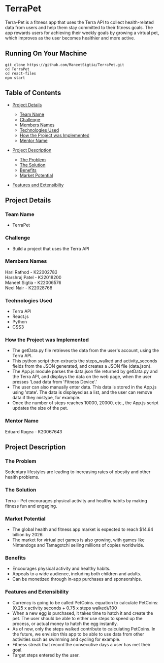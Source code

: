 # TerraPet
Terra-Pet is a fitness app that uses the Terra API to collect health-related data from users and help them stay committed to their fitness goals. The app rewards users for achieving their weekly goals by growing a virtual pet, which improves as the user becomes healthier and more active.

## Running On Your Machine
```
git clone https://github.com/ManeetSigtia/TerraPet.git
cd TerraPet
cd react-files
npm start
```

## Table of Contents
* [Project Details](#project-details)
  * [Team Name](#team-name)
  * [Challenge](#challenge)
  * [Members Names](#members-names)
  * [Technologies Used](#technologies-used)
  * [How the Project was Implemented](#how-the-project-was-implemented)
  * [Mentor Name](#mentor-name)
  
* [Project Description](#project-description)
  * [The Problem](#the-problem)
  * [The Solution](#the-solution)
  * [Benefits](#benefits)
  * [Market Potential](#market-potential)
* [Features and Extensibilty](#features-and-extensibility)

## Project Details
### Team Name
* TerraPet

### Challenge
* Build a project that uses the Terra API

### Members Names
Hari Rathod - K22002783  
Harshraj Patel - K22018200  
Maneet Sigtia - K22006576  
Neel Nair - K22028768

### Technologies Used
* Terra API
* React.js
* Python
* CSS3

### How the Project was Implemented
* The getData.py file retrieves the data from the user's account, using the Terra API. 
* This python script then extracts the steps_walked and activity_seconds fields from the JSON generated, and creates a JSON file (data.json).
* The App.js module parses the data.json file returned by getData.py and the Terra API, and displays the data on the web page, when the user presses 'Load data from 'Fitness Device'.'
* The user can also manually enter data. This data is stored in the App.js using 'state'. The data is displayed as a list, and the user can remove data if they mistype, for example.
* Once the number of steps reaches 10000, 20000, etc., the App.js script updates the size of the pet.

### Mentor Name
Eduard Ragea - K20067643
  
## Project Description
### The Problem
Sedentary lifestyles are leading to increasing rates of obesity and other health problems.

### The Solution
Terra – Pet encourages physical activity and healthy habits by making fitness fun and engaging.

### Market Potential
- The global health and fitness app market is expected to reach $14.64 billion by 2026.
- The market for virtual pet games is also growing, with games like Nintendogs and Tamagotchi selling millions of copies worldwide.

### Benefits
- Encourages physical activity and healthy habits.
- Appeals to a wide audience, including both children and adults.
- Can be monetized through in-app purchases and sponsorships.

### Features and Extensibility
- Currency is going to be called PetCoins. equation to calculate PetCoins: (0.25 x activity seconds + 0.75 x steps walked)/100
- When a new egg is purchased, it takes time to hatch it and create the pet. The user should be able to either use steps to speed up the process, or actual money to hatch the egg instantly.
- As of now, only the steps walked contribute to calculating PetCoins. In the future, we envision this app to be able to use data from other activities such as swimming and cycling for example.
- Fitness streak that record the consecutive days a user has met their goal. 
- Target steps entered by the user.
